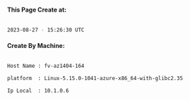 
   
#### This Page Create at:

```bash

2023-08-27 - 15:26:30 UTC

```

#### Create By Machine:

```bash

Host Name : fv-az1404-164

platform  : Linux-5.15.0-1041-azure-x86_64-with-glibc2.35

Ip Local  : 10.1.0.6

```

